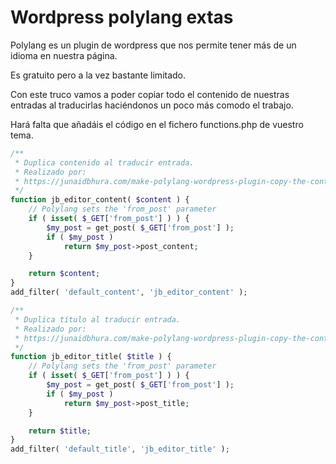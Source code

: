 # Wordpress polylang extas

Polylang es un plugin de wordpress que nos permite tener más de un idioma en
nuestra página.

Es gratuito pero a la vez bastante limitado.

Con este truco vamos a poder copiar todo el contenido de nuestras entradas al
traducirlas haciéndonos un poco más comodo el trabajo.

Hará falta que añadáis el código en el fichero functions.php de vuestro tema.

```php
/**
 * Duplica contenido al traducir entrada.
 * Realizado por:
 * https://junaidbhura.com/make-polylang-wordpress-plugin-copy-the-content-from-the-original-post/
 */
function jb_editor_content( $content ) {
    // Polylang sets the 'from_post' parameter
    if ( isset( $_GET['from_post'] ) ) {
        $my_post = get_post( $_GET['from_post'] );
        if ( $my_post )
            return $my_post->post_content;
    }

    return $content;
}
add_filter( 'default_content', 'jb_editor_content' );

/**
 * Duplica título al traducir entrada.
 * Realizado por:
 * https://junaidbhura.com/make-polylang-wordpress-plugin-copy-the-content-from-the-original-post/
 */
function jb_editor_title( $title ) {
    // Polylang sets the 'from_post' parameter
    if ( isset( $_GET['from_post'] ) ) {
        $my_post = get_post( $_GET['from_post'] );
        if ( $my_post )
            return $my_post->post_title;
    }

    return $title;
}
add_filter( 'default_title', 'jb_editor_title' );
```